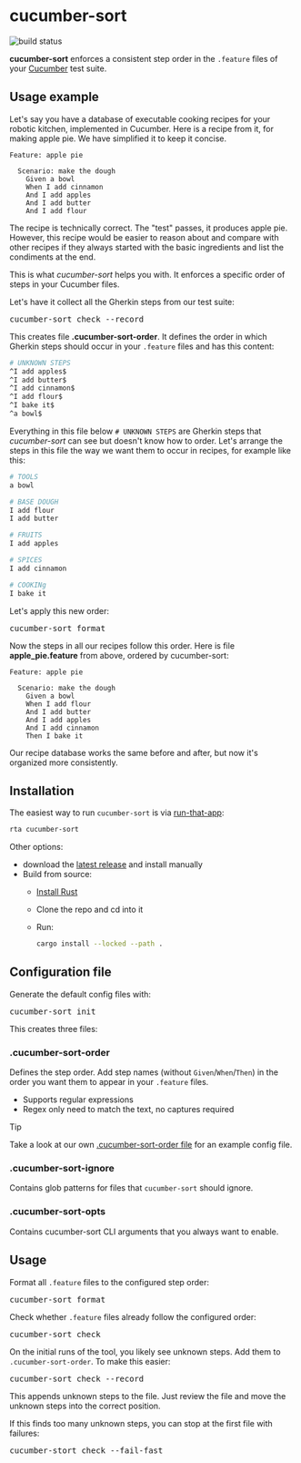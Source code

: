 # cucumber-sort

![build status](https://github.com/kevgo/cucumber-sort/actions/workflows/ci.yml/badge.svg)

**cucumber-sort** enforces a consistent step order in the `.feature` files of
your [Cucumber](https://cucumber.io) test suite.

## Usage example

Let's say you have a database of executable cooking recipes for your robotic
kitchen, implemented in Cucumber. Here is a recipe from it, for making apple
pie. We have simplified it to keep it concise.

<a type="workspace/new-file" filename="apple_pie.feature">

```cucumber
Feature: apple pie

  Scenario: make the dough
    Given a bowl
    When I add cinnamon
    And I add apples
    And I add butter
    And I add flour
```

</a>

The recipe is technically correct. The "test" passes, it produces apple pie.
However, this recipe would be easier to reason about and compare with other
recipes if they always started with the basic ingredients and list the
condiments at the end.

This is what _cucumber-sort_ helps you with. It enforces a specific order of
steps in your Cucumber files.

Let's have it collect all the Gherkin steps from our test suite:

<pre type="shell/command" allow-error>
cucumber-sort check --record
</pre>

<a type="workspace/existing-file-with-content">

This creates file **.cucumber-sort-order**. It defines the order in which
Gherkin steps should occur in your `.feature` files and has this content:

```sh
# UNKNOWN STEPS
^I add apples$
^I add butter$
^I add cinnamon$
^I add flour$
^I bake it$
^a bowl$
```

</a>

Everything in this file below `# UNKNOWN STEPS` are Gherkin steps that
_cucumber-sort_ can see but doesn't know how to order. Let's arrange the steps
in this file the way we want them to occur in recipes, for example like this:

<a type="workspace/new-file" filename=".cucumber-sort-order">

```sh
# TOOLS
a bowl

# BASE DOUGH
I add flour
I add butter

# FRUITS
I add apples

# SPICES
I add cinnamon

# COOKINg
I bake it
```

</a>

Let's apply this new order:

<pre type="shell/command">
cucumber-sort format
</pre>

<a type="workspace/existing-file-with-content">

Now the steps in all our recipes follow this order. Here is file
**apple_pie.feature** from above, ordered by cucumber-sort:

```cucumber
Feature: apple pie

  Scenario: make the dough
    Given a bowl
    When I add flour
    And I add butter
    And I add apples
    And I add cinnamon
    Then I bake it
```

</a>

Our recipe database works the same before and after, but now it's organized more
consistently.

## Installation

The easiest way to run `cucumber-sort` is via
[run-that-app](https://github.com/kevgo/run-that-app):

```zsh
rta cucumber-sort
```

Other options:

- download the
  [latest release](https://github.com/kevgo/cucumber-sort/releases/latest) and
  install manually
- Build from source:
  - [Install Rust](https://rustup.rs)
  - Clone the repo and cd into it
  - Run:

    ```zsh
    cargo install --locked --path .
    ```

## Configuration file

Generate the default config files with:

<pre type="subcommand">
cucumber-sort init
</pre>

This creates three files:

### .cucumber-sort-order

Defines the step order. Add step names (without `Given`/`When`/`Then`) in the
order you want them to appear in your `.feature` files.

- Supports regular expressions
- Regex only need to match the text, no captures required

> [!TIP]
> Take a look at our own [.cucumber-sort-order file](.cucumber-sort-order) for
> an example config file.

### .cucumber-sort-ignore

Contains glob patterns for files that `cucumber-sort` should ignore.

### .cucumber-sort-opts

Contains cucumber-sort CLI arguments that you always want to enable.

## Usage

Format all `.feature` files to the configured step order:

<pre type="subcommand">
cucumber-sort format
</pre>

Check whether `.feature` files already follow the configured order:

<pre type="subcommand">
cucumber-sort check
</pre>

On the initial runs of the tool, you likely see unknown steps. Add them to
`.cucumber-sort-order`. To make this easier:

<pre type="subcommand">
cucumber-sort check --record
</pre>

This appends unknown steps to the file. Just review the file and move the
unknown steps into the correct position.

If this finds too many unknown steps, you can stop at the first file with
failures:

<pre type="subcommand">
cucumber-stort check --fail-fast
</pre>
